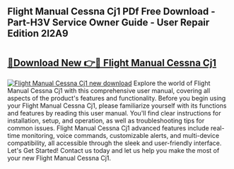 ## Flight Manual Cessna Cj1 PDf Free Download - Part-H3V Service Owner Guide - User Repair Edition 2I2A9

# <h2><a href="http://bc82495.oget.top/?id=Flight+Manual+Cessna+Cj1">🔗Download New 👉🔴 Flight Manual Cessna Cj1</a></h2>

[![Flight Manual Cessna Cj1 new download](https://i.imgur.com/5g1atiW.png)](http://bc82495.oget.top/?id=Flight+Manual+Cessna+Cj1)
Explore the world of Flight Manual Cessna Cj1 with this comprehensive user manual, covering all aspects of the product's features and functionality. Before you begin using your Flight Manual Cessna Cj1, please familiarize yourself with its functions and features by reading this user manual. You'll find clear instructions for installation, setup, and operation, as well as troubleshooting tips for common issues. Flight Manual Cessna Cj1 advanced features include real-time monitoring, voice commands, customizable alerts, and multi-device compatibility, all accessible through the sleek and user-friendly interface. Let's Get Started! Contact us today and let us help you make the most of your new Flight Manual Cessna Cj1.
